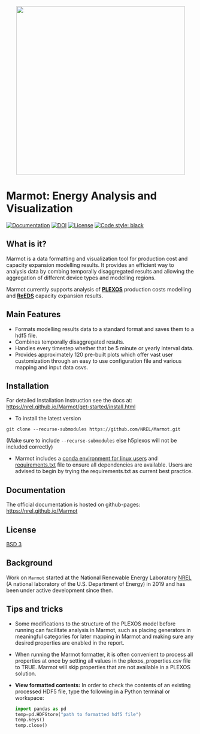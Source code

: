 <div align="center">
  <img src=https://upload.wikimedia.org/wikipedia/commons/3/3b/Marmot-edit1.jpg width="450"><br>
</div>

# Marmot: Energy Analysis and Visualization

[![Documentation](https://img.shields.io/badge/docs-ready-blue.svg)](https://nrel.github.io/Marmot/index.html)
[![DOI](https://zenodo.org/badge/DOI/10.5281/zenodo.6388281.svg)](https://doi.org/10.5281/zenodo.6388281)
[![License](https://img.shields.io/pypi/l/pandas.svg)](https://github.com/NREL/Marmot/blob/main/LICENSE)
[![Code style: black](https://img.shields.io/badge/code%20style-black-000000.svg)](https://github.com/psf/black)


## What is it?
Marmot is a data formatting and visualization tool for production cost and capacity expansion modelling results. It provides an efficient way to analysis data by combing temporally disaggregated results and allowing the aggregation of different device types and modelling regions.

Marmot currently supports analysis of [**PLEXOS**](https://www.energyexemplar.com/plexos) production costs modelling and [**ReEDS**](https://www.nrel.gov/analysis/reeds/) capacity expansion results.

## Main Features

- Formats modelling results data to a standard format and saves them to a hdf5 file.
- Combines temporally disaggregated results.
- Handles every timestep whether that be 5 minute or yearly interval data.
- Provides approximately 120 pre-built plots which offer vast user customization through an easy to use configuration file and various mapping and input data csvs. 

## Installation
For detailed Installation Instruction see the docs at: https://nrel.github.io/Marmot/get-started/install.html

- To install the latest version 
``` 
git clone --recurse-submodules https://github.com/NREL/Marmot.git
```
(Make sure to include `--recurse-submodules` else h5plexos will not be included correctly)

- Marmot includes a [conda environment for linux users](marmot-linux.yml) and [requirements.txt](requirements.txt) file to ensure all dependencies are available. Users are advised to begin by trying the requirements.txt as current best practice.


## Documentation
The official documentation is hosted on github-pages: https://nrel.github.io/Marmot

## License
[BSD 3](LICENSE)

## Background
Work on ``Marmot`` started at the National Renewable Energy Laboratory [NREL](https://www.nrel.gov/about/) (A national laboratory of the U.S. Department of Energy) in 2019 and
has been under active development since then.

## Tips and tricks

- Some modifications to the structure of the PLEXOS model before running can facilitate analysis in Marmot, such as placing generators in meaningful categories for later mapping in Marmot and making sure any desired properties are enabled in the report.
- When running the Marmot formatter, it is often convenient to process all properties at once by setting all values in the plexos_properties.csv file to TRUE. Marmot will skip properties that are not available in a PLEXOS solution.
- **View formatted contents:** In order to check the contents of an existing processed HDF5 file, type the following in a Python terminal or workspace:

  ```python
  import pandas as pd
  temp=pd.HDFStore("path to formatted hdf5 file")
  temp.keys()
  temp.close()
  ```
